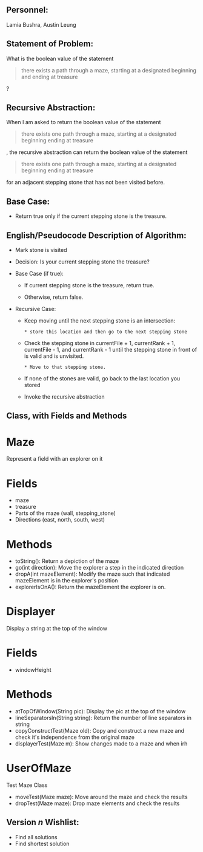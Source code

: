 ## Personnel: 
Lamia Bushra, Austin Leung

## Statement of Problem: 
What is the boolean value of the statement

>there exists a path through a maze, starting at a designated beginning and ending at treasure

?


## Recursive Abstraction: 
When I am asked to return the boolean value of the statement 

>there exists one path through a maze, starting at a designated beginning ending at treasure 

, the recursive abstraction can return the boolean value of the statement 

>there exists one path through a maze, starting at a designated beginning ending at treasure

for an adjacent stepping stone that has not been visited before.


## Base Case:
* Return true only if the current stepping stone is the treasure.

## English/Pseudocode Description of Algorithm:
* Mark stone is visited

* Decision: Is your current stepping stone the treasure?

* Base Case (if true): 

   * If current stepping stone is the treasure, return true.
   
   * Otherwise, return false.
   
* Recursive Case:
   * Keep moving until the next stepping stone is an intersection:
   
         * store this location and then go to the next stepping stone

   * Check the stepping stone in currentFile + 1, currentRank + 1, currentFile - 1, and currentRank - 1 until the stepping stone in front of is valid and is unvisited.
   
         * Move to that stepping stone.
         
   * If none of the stones are valid, go back to the last location you stored
   
   * Invoke the recursive abstraction


## Class, with Fields and Methods

# Maze
Represent a field with an explorer on it

# Fields
   * maze
   * treasure
   * Parts of the maze (wall, stepping_stone)
   * Directions (east, north, south, west)
   
# Methods
   * toString(): Return a depiction of the maze
   * go(int direction): Move the explorer a step in the indicated direction
   * dropA(int mazeElement): Modify the maze such that indicated mazeElement is in the explorer's position
   * explorerIsOnA(): Return the mazeElement the explorer is on.
   
# Displayer
Display a string at the top of the window

# Fields
   * windowHeight

# Methods
   * atTopOfWindow(String pic): Display the pic at the top of the window
   * lineSeparatorsIn(String string): Return the number of line separators in string
   * copyConstructTest(Maze old): Copy and construct a new maze and check it's independence from the original maze
   * displayerTest(Maze m): Show changes made to a maze and when  irh

# UserOfMaze
Test Maze Class

   * moveTest(Maze maze): Move around the maze and check the results
   * dropTest(Maze maze): Drop maze elements and check the results
   
   
## Version *n* Wishlist:
* Find all solutions
* Find shortest solution



